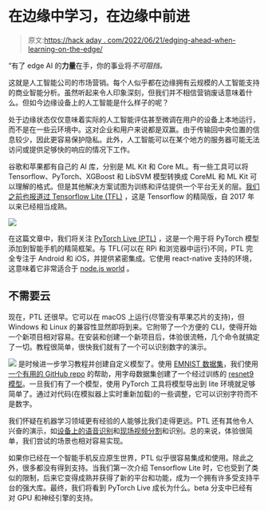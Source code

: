 # 在边缘中学习，在边缘中前进

> 原文:[https://hack aday . com/2022/06/21/edging-ahead-when-learning-on-the-edge/](https://hackaday.com/2022/06/21/edging-ahead-when-learning-on-the-edge/)

“有了 edge AI 的**力量**在手，你的事业将*不可阻挡。*

这就是人工智能公司的市场营销。每个人似乎都在边缘拥有云规模的人工智能支持的商业智能分析。虽然听起来令人印象深刻，但我们并不相信营销废话意味着什么。但如今边缘设备上的人工智能是什么样子的呢？

处于边缘状态仅仅意味着实际的人工智能评估甚至微调在用户的设备上本地运行，而不是在一些云环境中。这对企业和用户来说都是双赢。由于传输回中央位置的信息较少，因此更容易保护隐私。此外，人工智能可以在某个地方的服务器可能无法访问或提供足够快的响应的情况下工作。

谷歌和苹果都有自己的 AI 库，分别是 ML Kit 和 Core ML。有一些工具可以将 Tensorflow、PyTorch、XGBoost 和 LibSVM 模型转换成 CoreML 和 ML Kit 可以理解的格式。但是其他解决方案试图为训练和评估提供一个平台无关的层。[我们之前也报道过 Tensorflow Lite (TFL)](https://hackaday.com/2017/11/23/smarter-phones-in-your-hacks-with-tensorflow-lite/) ，这是 Tensorflow 的精简版，自 2017 年以来已经相当成熟。

![](../Images/2863bb42ee38fc54b141538d8caecbde.png)

在这篇文章中，我们将关注 [PyTorch Live (PTL)](https://pytorch.org/live/) ，这是一个用于将 PyTorch 模型添加到智能手机的精简框架。与 TFL(可以在 RPi 和浏览器中运行)不同，PTL 完全专注于 Android 和 iOS，并提供紧密集成。它使用 react-native 支持的环境，这意味着它非常适合于 [node.js world](https://hackaday.com/tag/nodejs/) 。

## 不需要云

现在，PTL 还很早。它可以在 macOS 上运行(尽管没有苹果芯片的支持)，但 Windows 和 Linux 的兼容性显然即将到来。它附带了一个方便的 CLI，使得开始一个新项目相对容易。在安装和创建一个新项目后，体验很流畅，几个命令就搞定了一切。教程很简单，很快我们就有了一个可以识别数字的演示。

[![](../Images/30181d3f370011618ad3e8bca374c17b.png)](https://hackaday.com/wp-content/uploads/2022/06/Simulator-Screen-Recording-iPhone-12-2022-06-18-at-14.37.48.gif) 是时候进一步学习教程并创建自定义模型了。使用 [EMNIST 数据集](https://arxiv.org/pdf/1702.05373v1.pdf)，我们使用[一个有用的 GitHub repo](https://github.com/sejalgupta01/EMNIST-Classification) 的帮助，用字母数据集创建了一个经过训练的 [resnet9 模型](https://en.wikipedia.org/wiki/Residual_neural_network)。一旦我们有了一个模型，使用 PyTorch 工具将模型导出到 lite 环境就足够简单了。通过对代码(在模拟器上实时重新加载)的一些调整，它可以识别字符而不是数字。

我们怀疑在机器学习领域更有经验的人能够比我们走得更远。PTL 还有其他令人兴奋的演示，如[设备上的语音识别](https://github.com/pytorch/ios-demo-app/tree/master/SpeechRecognition)和[现场视频分割](https://github.com/pytorch/ios-demo-app/tree/master/TorchVideo)和识别。总的来说，体验很简单，我们尝试的场景也相对容易实现。

如果你已经在一个智能手机反应原生世界，PTL 似乎很容易集成和使用。除此之外，很多都没有得到支持。当我们第一次介绍 Tensorflow Lite 时，它也受到了类似的限制，后来它变得成熟并获得了新的平台和功能，成为一个拥有许多受支持平台的强大库。最终，我们将看到 PyTorch Live 成长为什么。beta 分支中已经有对 GPU 和神经引擎的支持。